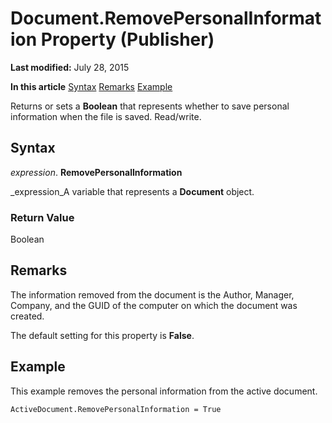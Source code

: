 
# Document.RemovePersonalInformation Property (Publisher)

 **Last modified:** July 28, 2015

 **In this article**
 [Syntax](#sectionSection0)
 [Remarks](#sectionSection1)
 [Example](#sectionSection2)


Returns or sets a  **Boolean** that represents whether to save personal information when the file is saved. Read/write.


## Syntax
<a name="sectionSection0"> </a>

 _expression_. **RemovePersonalInformation**

 _expression_A variable that represents a  **Document** object.


### Return Value

Boolean


## Remarks
<a name="sectionSection1"> </a>

The information removed from the document is the Author, Manager, Company, and the GUID of the computer on which the document was created.

The default setting for this property is  **False**.


## Example
<a name="sectionSection2"> </a>

This example removes the personal information from the active document.


```
ActiveDocument.RemovePersonalInformation = True 

```

